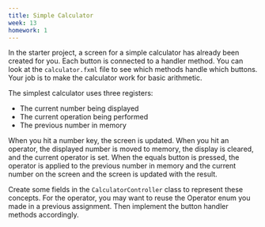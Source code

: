 ```yaml
---
title: Simple Calculator
week: 13
homework: 1
---
```


In the starter project, a screen for a simple calculator has already been created for you.  Each button is connected to a handler method.  You can look at the `calculator.fxml` file to see which methods handle which buttons.  Your job is to make the calculator work for basic arithmetic.

The simplest calculator uses three registers:
* The current number being displayed
* The current operation being performed
* The previous number in memory

When you hit a number key, the screen is updated.  When you hit an operator, the displayed number is moved to memory, the display is cleared, 
and the current operator is set. When the equals button is pressed, the operator is applied to the previous number in memory and the current number 
on the screen and the screen is updated with the result.

Create some fields in the `CalculatorController` class to represent these concepts.  For the operator, you may want 
to reuse the Operator enum you made in a previous assignment.  Then implement the button handler methods accordingly.
